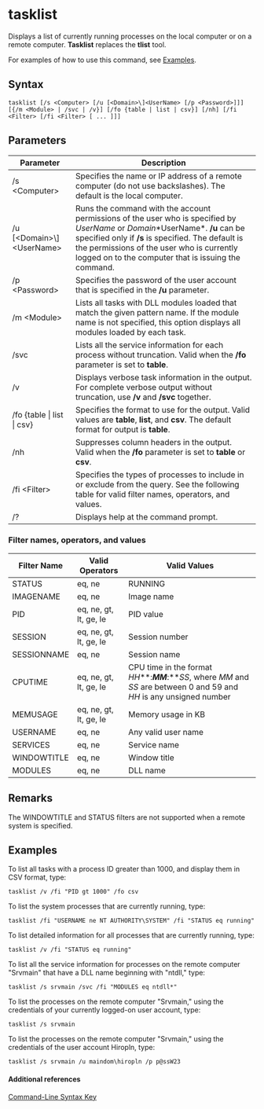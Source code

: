 # tasklist

Displays a list of currently running processes on the local computer or on a remote computer. **Tasklist** replaces the **tlist** tool.

For examples of how to use this command, see [Examples](#BKMK_examples).

## Syntax

```
tasklist [/s <Computer> [/u [<Domain>\]<UserName> [/p <Password>]]] [{/m <Module> | /svc | /v}] [/fo {table | list | csv}] [/nh] [/fi <Filter> [/fi <Filter> [ ... ]]]
```

## Parameters

|Parameter|Description|
|---------|-----------|
|/s \<Computer>|Specifies the name or IP address of a remote computer (do not use backslashes). The default is the local computer.|
|/u [\<Domain>\\\]\<UserName>|Runs the command with the account permissions of the user who is specified by *UserName* or *Domain*\*UserName*. **/u** can be specified only if **/s** is specified. The default is the permissions of the user who is currently logged on to the computer that is issuing the command.|
|/p \<Password>|Specifies the password of the user account that is specified in the **/u** parameter.|
|/m \<Module>|Lists all tasks with DLL modules loaded that match the given pattern name. If the module name is not specified, this option displays all modules loaded by each task.|
|/svc|Lists all the service information for each process without truncation. Valid when the **/fo** parameter is set to **table**.|
|/v|Displays verbose task information in the output. For complete verbose output without truncation, use **/v** and **/svc** together.|
|/fo {table \| list \| csv}|Specifies the format to use for the output. Valid values are **table**, **list**, and **csv**. The default format for output is **table**.|
|/nh|Suppresses column headers in the output. Valid when the **/fo** parameter is set to **table** or **csv**.|
|/fi \<Filter>|Specifies the types of processes to include in or exclude from the query. See the following table for valid filter names, operators, and values.|
|/?|Displays help at the command prompt.|

### Filter names, operators, and values

|Filter Name|Valid Operators|Valid Values|
|-----------|---------------|------------|
|STATUS|eq, ne|RUNNING | NOT RESPONDING | UNKNOWN|
|IMAGENAME|eq, ne|Image name|
|PID|eq, ne, gt, lt, ge, le|PID value|
|SESSION|eq, ne, gt, lt, ge, le|Session number|
|SESSIONNAME|eq, ne|Session name|
|CPUTIME|eq, ne, gt, lt, ge, le|CPU time in the format *HH***:***MM***:***SS*, where *MM* and *SS* are between 0 and 59 and *HH* is any unsigned number|
|MEMUSAGE|eq, ne, gt, lt, ge, le|Memory usage in KB|
|USERNAME|eq, ne|Any valid user name|
|SERVICES|eq, ne|Service name|
|WINDOWTITLE|eq, ne|Window title|
|MODULES|eq, ne|DLL name|

## Remarks

The WINDOWTITLE and STATUS filters are not supported when a remote system is specified.

## <a name="BKMK_examples"></a>Examples

To list all tasks with a process ID greater than 1000, and display them in CSV format, type:
```
tasklist /v /fi "PID gt 1000" /fo csv
```
To list the system processes that are currently running, type:
```
tasklist /fi "USERNAME ne NT AUTHORITY\SYSTEM" /fi "STATUS eq running"
```
To list detailed information for all processes that are currently running, type:
```
tasklist /v /fi "STATUS eq running"
```
To list all the service information for processes on the remote computer "Srvmain" that have a DLL name beginning with "ntdll," type:
```
tasklist /s srvmain /svc /fi "MODULES eq ntdll*"
```
To list the processes on the remote computer "Srvmain," using the credentials of your currently logged-on user account, type:
```
tasklist /s srvmain 
```
To list the processes on the remote computer "Srvmain," using the credentials of the user account Hiropln, type:
```
tasklist /s srvmain /u maindom\hiropln /p p@ssW23
```

#### Additional references

[Command-Line Syntax Key](command-line-syntax-key.md)